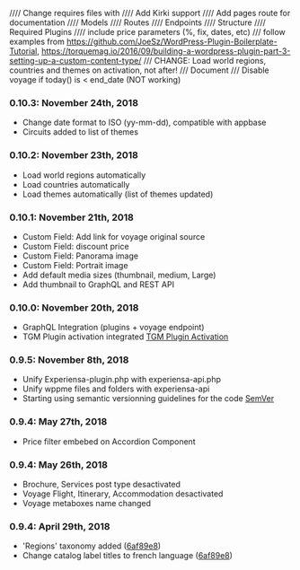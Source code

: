 //// Change requires files with
//// Add Kirki support
//// Add pages route for documentation
//// Models
//// Routes
//// Endpoints
//// Structure
//// Required Plugins
//// include price parameters (%, fix, dates, etc)
/// follow examples from https://github.com/JoeSz/WordPress-Plugin-Boilerplate-Tutorial, https://torquemag.io/2016/09/building-a-wordpress-plugin-part-3-setting-up-a-custom-content-type/
/// CHANGE: Load world regions, countries and themes on activation, not after!
/// Document
/// Disable voyage if today() is < end_date (NOT working)

### 0.10.3: November 24th, 2018
* Change date format to ISO (yy-mm-dd), compatible with appbase
* Circuits added to list of themes

### 0.10.2: November 23th, 2018
* Load world regions automatically
* Load countries automatically
* Load themes automatically (list of themes updated)

### 0.10.1: November 21th, 2018
* Custom Field: Add link for voyage original source
* Custom Field: discount price
* Custom Field: Panorama image
* Custom Field: Portrait image
* Add default media sizes (thumbnail, medium, Large)
* Add thumbnail to GraphQL and REST API

### 0.10.0: November 20th, 2018
* GraphQL Integration (plugins + voyage endpoint)
* TGM Plugin activation integrated [TGM Plugin Activation](http://tgmpluginactivation.com/)

### 0.9.5: November 8th, 2018
* Unify Experiensa-plugin.php with experiensa-api.php
* Unify wppme files and folders with experiensa-api
* Starting using semantic versionning guidelines for the code [SemVer](https://semver.org)

### 0.9.4: May 27th, 2018
* Price filter embebed on Accordion Component

### 0.9.4: May 26th, 2018
* Brochure, Services post type desactivated
* Voyage Flight, Itinerary, Accommodation desactivated
* Voyage metaboxes name changed

### 0.9.4: April 29th, 2018
* 'Regions' taxonomy added ([6af89e8](https://github.com/Experiensa/wp-experiensa/commit/6af89e8717e87f3fb1829c3fe9b0a52e9515a69a))
* Change catalog label titles to french language ([6af89e8](https://github.com/Experiensa/wp-experiensa/commit/6af89e8717e87f3fb1829c3fe9b0a52e9515a69a))
